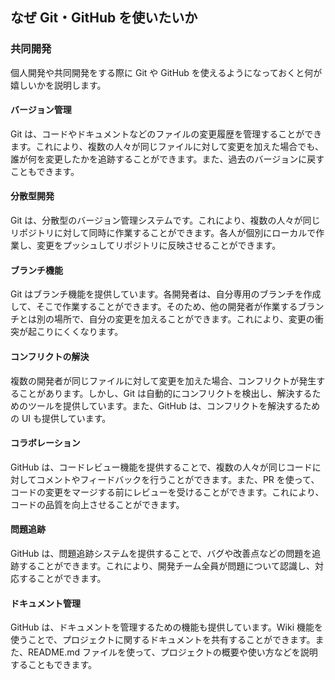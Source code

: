 ## なぜ Git・GitHub を使いたいか

### 共同開発

個人開発や共同開発をする際に Git や GitHub を使えるようになっておくと何が嬉しいかを説明します。

#### バージョン管理

Git は、コードやドキュメントなどのファイルの変更履歴を管理することができます。これにより、複数の人々が同じファイルに対して変更を加えた場合でも、誰が何を変更したかを追跡することができます。また、過去のバージョンに戻すこともできます。

#### 分散型開発

Git は、分散型のバージョン管理システムです。これにより、複数の人々が同じリポジトリに対して同時に作業することができます。各人が個別にローカルで作業し、変更をプッシュしてリポジトリに反映させることができます。

#### ブランチ機能

Git はブランチ機能を提供しています。各開発者は、自分専用のブランチを作成して、そこで作業することができます。そのため、他の開発者が作業するブランチとは別の場所で、自分の変更を加えることができます。これにより、変更の衝突が起こりにくくなります。

#### コンフリクトの解決

複数の開発者が同じファイルに対して変更を加えた場合、コンフリクトが発生することがあります。しかし、Git は自動的にコンフリクトを検出し、解決するためのツールを提供しています。また、GitHub は、コンフリクトを解決するための UI も提供しています。

#### コラボレーション

GitHub は、コードレビュー機能を提供することで、複数の人々が同じコードに対してコメントやフィードバックを行うことができます。また、PR を使って、コードの変更をマージする前にレビューを受けることができます。これにより、コードの品質を向上させることができます。

#### 問題追跡

GitHub は、問題追跡システムを提供することで、バグや改善点などの問題を追跡することができます。これにより、開発チーム全員が問題について認識し、対応することができます。

#### ドキュメント管理

GitHub は、ドキュメントを管理するための機能も提供しています。Wiki 機能を使うことで、プロジェクトに関するドキュメントを共有することができます。また、README.md ファイルを使って、プロジェクトの概要や使い方などを説明することもできます。
